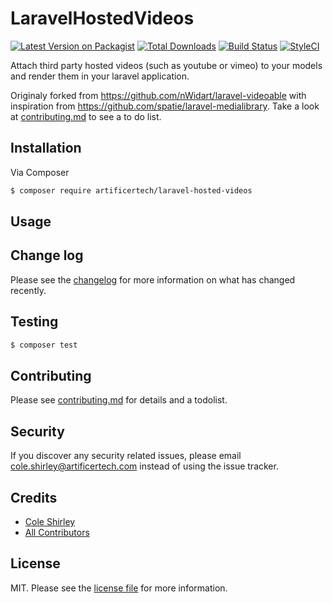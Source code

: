 # LaravelHostedVideos

[![Latest Version on Packagist][ico-version]][link-packagist]
[![Total Downloads][ico-downloads]][link-downloads]
[![Build Status](https://travis-ci.com/artificertech/laravel-hosted-videos.svg?branch=master)](https://travis-ci.com/artificertech/laravel-hosted-videos)
[![StyleCI](https://github.styleci.io/repos/397690634/shield?branch=master)](https://github.styleci.io/repos/397690634?branch=master)

Attach third party hosted videos (such as youtube or vimeo) to your models and render them in your laravel application.

Originaly forked from https://github.com/nWidart/laravel-videoable with inspiration from https://github.com/spatie/laravel-medialibrary. Take a look at [contributing.md](contributing.md) to see a to do list.

## Installation

Via Composer

``` bash
$ composer require artificertech/laravel-hosted-videos
```

## Usage

## Change log

Please see the [changelog](changelog.md) for more information on what has changed recently.

## Testing

``` bash
$ composer test
```

## Contributing

Please see [contributing.md](contributing.md) for details and a todolist.

## Security

If you discover any security related issues, please email cole.shirley@artificertech.com instead of using the issue tracker.

## Credits

- [Cole Shirley][link-author]
- [All Contributors][link-contributors]

## License

MIT. Please see the [license file](license.md) for more information.

[ico-version]: https://img.shields.io/packagist/v/artificertech/laravel-hosted-videos.svg?style=flat-square
[ico-downloads]: https://img.shields.io/packagist/dt/artificertech/laravel-hosted-videos.svg?style=flat-square
[ico-travis]: https://img.shields.io/travis/artificertech/laravel-hosted-videos/master.svg?style=flat-square
[ico-styleci]: https://styleci.io/repos/12345678/shield

[link-packagist]: https://packagist.org/packages/artificertech/laravel-hosted-videos
[link-downloads]: https://packagist.org/packages/artificertech/laravel-hosted-videos
[link-travis]: https://travis-ci.org/artificertech/laravel-hosted-videos
[link-styleci]: https://styleci.io/repos/12345678
[link-author]: https://github.com/artificertech
[link-contributors]: ../../contributors
